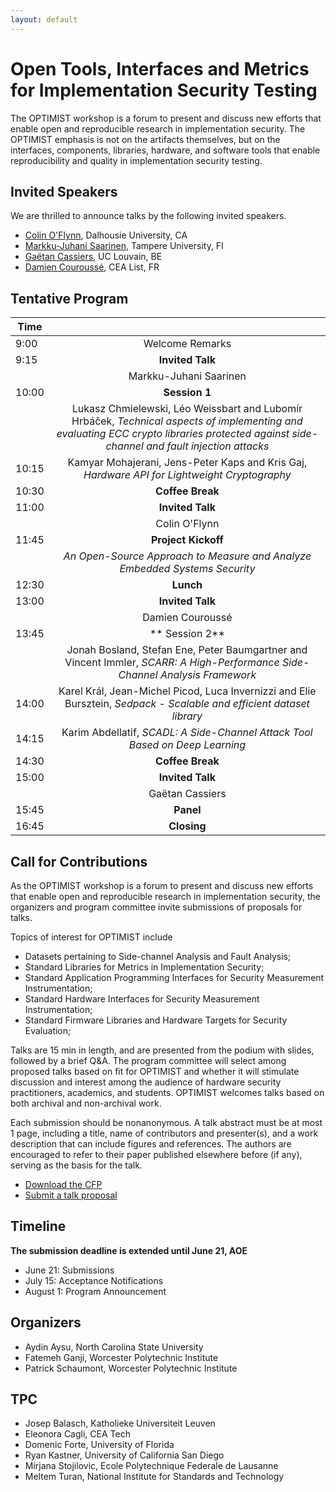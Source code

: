```yaml
---
layout: default
---
```


# Open Tools, Interfaces and Metrics for Implementation Security Testing

The OPTIMIST workshop is a forum to present and discuss new efforts that enable open and reproducible research in implementation security. The OPTIMIST emphasis is not on the artifacts themselves, but on the interfaces, components, libraries, hardware, and software tools that enable reproducibility and quality in implementation security testing.

## Invited Speakers

We are thrilled to announce talks by the following invited speakers.

* [Colin O'Flynn](https://www.dal.ca/faculty/engineering/electrical/faculty-staff/our-faculty/professors/oflynn-colin.html), Dalhousie University, CA
* [Markku-Juhani Saarinen](https://www.tuni.fi/en/markku-juhani-saarinen), Tampere University, FI
* [Gaëtan Cassiers](https://perso.cassiersg.be/), UC Louvain, BE
* [Damien Couroussé](https://damien.courousse.fr/), CEA List, FR

## Tentative Program


| Time  |     |
| ---   | :---: |
| 9:00  | Welcome Remarks |
| 9:15  | **Invited Talk** |
|       | Markku-Juhani Saarinen |
| 10:00 | **Session 1** |
|       | Lukasz Chmielewski, Léo Weissbart and Lubomír Hrbáček, *Technical aspects of implementing and evaluating ECC crypto libraries protected against side-channel and fault injection attacks* |
| 10:15 | Kamyar Mohajerani, Jens-Peter Kaps and Kris Gaj, *Hardware API for Lightweight Cryptography* |
| 10:30 | **Coffee Break** |
| 11:00 | **Invited Talk** |
|       | Colin O'Flynn |
| 11:45 | **Project Kickoff** |
|       | *An Open-Source Approach to Measure and Analyze Embedded Systems Security* |
| 12:30 | **Lunch** |
| 13:00 | **Invited Talk** |
|       | Damien Couroussé |
| 13:45 | ** Session 2**   |
|       | Jonah Bosland, Stefan Ene, Peter Baumgartner and Vincent Immler, *SCARR: A High-Performance Side-Channel Analysis Framework* |
| 14:00 | Karel Král, Jean-Michel Picod, Luca Invernizzi and Elie Bursztein, *Sedpack - Scalable and efficient dataset library* |
| 14:15 | Karim Abdellatif, *SCADL: A Side-Channel Attack Tool Based on Deep Learning* |
| 14:30 | **Coffee Break** |
| 15:00 | **Invited Talk** |
|       | Gaëtan Cassiers  |
| 15:45 | **Panel**        |
| 16:45 | **Closing**      |


## Call for Contributions 

As the OPTIMIST workshop is a forum to present and discuss new efforts that enable open and reproducible research in implementation security, the organizers and program committee invite submissions of proposals for talks.

Topics of interest for OPTIMIST include

* Datasets pertaining to Side-channel Analysis and Fault Analysis;
* Standard Libraries for Metrics in Implementation Security;
* Standard Application Programming Interfaces for Security Measurement Instrumentation;
* Standard Hardware Interfaces for Security Measurement Instrumentation;
* Standard Firmware Libraries and Hardware Targets for Security Evaluation;

Talks are 15 min in length, and are presented from the podium with slides, followed by a brief Q&A. The program committee will select among proposed talks based on fit for OPTIMIST and whether it will stimulate discussion and interest among the audience of hardware security practitioners, academics, and students. OPTIMIST welcomes talks based on both archival and non-archival work.

Each submission should be nonanonymous. A talk abstract must be at most 1 page, including a title, name of contributors and presenter(s), and a work description that can include figures and references. The authors are encouraged to refer to their paper published elsewhere before (if any), serving as the basis for the talk.

* [Download the CFP](OPTIMIST_CFP.pdf)
* [Submit a talk proposal](https://easychair.org/conferences/?conf=optimist2024)

## Timeline

**The submission deadline is extended until June 21, AOE**

* June 21: Submissions
* July 15: Acceptance Notifications
* August 1: Program Announcement

## Organizers

* Aydin Aysu, North Carolina State University
* Fatemeh Ganji, Worcester Polytechnic Institute
* Patrick Schaumont, Worcester Polytechnic Institute

## TPC

* Josep Balasch, Katholieke Universiteit Leuven
* Eleonora Cagli, CEA Tech
* Domenic Forte, University of Florida
* Ryan Kastner, University of California San Diego
* Mirjana Stojilovic, Ecole Polytechnique Federale de Lausanne
* Meltem Turan, National Institute for Standards and Technology
